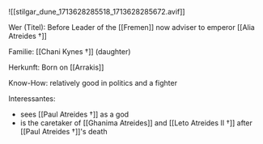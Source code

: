 ![[stilgar_dune_1713628285518_1713628285672.avif]]

Wer (Titel): Before Leader of the [[Fremen]] now adviser to emperor [[Alia Atreides †]]

Familie: [[Chani Kynes †]] (daughter)

Herkunft: Born on [[Arrakis]]

Know-How: relatively good in politics and a fighter 

Interessantes: 
- sees [[Paul Atreides †]] as a god 
- is the caretaker of [[Ghanima Atreides]] and [[Leto Atreides II †]] after [[Paul Atreides †]]'s death